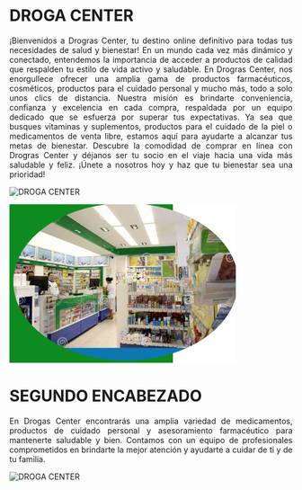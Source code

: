 # **DROGA CENTER**
<p style="text-align: justify;">
¡Bienvenidos a Drogras Center, tu destino online definitivo para todas tus necesidades de salud y bienestar! En un mundo cada vez más dinámico y conectado, entendemos la importancia de acceder a productos de calidad que respalden tu estilo de vida activo y saludable. En Drogras Center, nos enorgullece ofrecer una amplia gama de productos farmacéuticos, cosméticos, productos para el cuidado personal y mucho más, todo a solo unos clics de distancia. Nuestra misión es brindarte conveniencia, confianza y excelencia en cada compra, respaldada por un equipo dedicado que se esfuerza por superar tus expectativas. Ya sea que busques vitaminas y suplementos, productos para el cuidado de la piel o medicamentos de venta libre, estamos aquí para ayudarte a alcanzar tus metas de bienestar. Descubre la comodidad de comprar en línea con Drogras Center y déjanos ser tu socio en el viaje hacia una vida más saludable y feliz. ¡Únete a nosotros hoy y haz que tu bienestar sea una prioridad!
</p>

<img scr="./Drogueria%203/img/DROGA%20CENTER.PNG" alt="DROGA CENTER" title="DROGA CENTER" />


![DROGA CENTER](./Drogueria%203/img/DROGA%20CENTER.PNG)

# **SEGUNDO ENCABEZADO**
<p style="text-align: justify;">
 En Drogas Center encontrarás una amplia variedad de medicamentos, productos de cuidado personal y asesoramiento farmacéutico para mantenerte saludable y bien. Contamos con un equipo de profesionales comprometidos en brindarte la mejor atención y ayudarte a cuidar de ti y de tu familia.
 </p>

 <img scr="./img/DC.PNG" alt="DROGA CENTER" title="DROGA CENTER" />

